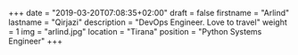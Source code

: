 +++
date = "2019-03-20T07:08:35+02:00"
draft = false
firstname = "Arlind"
lastname = "Qirjazi"
description = "DevOps Engineer. Love to travel"
weight = 1
img = "arlind.jpg"
location = "Tirana"
position = "Python Systems Engineer"
+++
